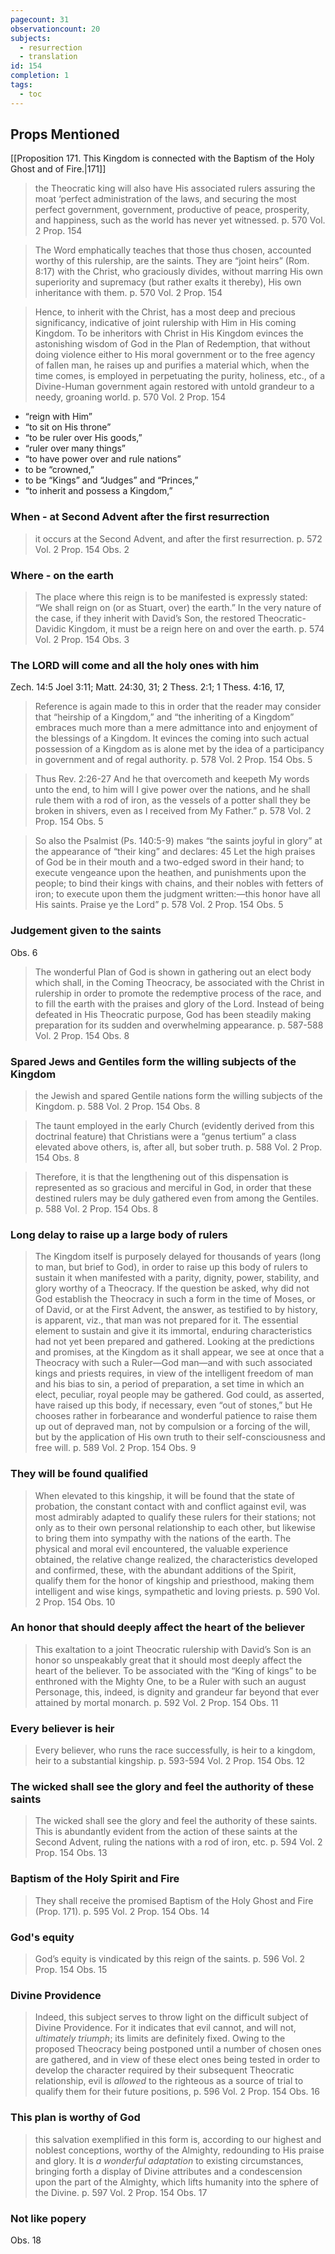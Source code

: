```yaml
---
pagecount: 31
observationcount: 20
subjects:
  - resurrection
  - translation
id: 154
completion: 1
tags:
  - toc
---
```

## Props Mentioned
[[Proposition 171. This Kingdom is connected with the Baptism of the Holy Ghost and of Fire.|171]] 

>the Theocratic king will also have His associated rulers assuring the moat ‘perfect administration of the laws, and securing the most perfect government, government, productive of peace, prosperity, and happiness, such as the world has never yet witnessed.
>p. 570 Vol. 2 Prop. 154

>The Word emphatically teaches that those thus chosen, accounted worthy of this rulership, are the saints. They are “joint heirs” (Rom. 8:17) with the Christ, who graciously divides, without marring His own superiority and supremacy (but rather exalts it thereby), His own inheritance with them.
>p. 570 Vol. 2 Prop. 154

>Hence, to inherit with the Christ, has a most deep and precious significancy, indicative of joint rulership with Him in His coming Kingdom. To be inheritors with Christ in His Kingdom evinces the astonishing wisdom of God in the Plan of Redemption, that without doing violence either to His moral government or to the free agency of fallen man, he raises up and purifies a material which, when the time comes, is employed in perpetuating the purity, holiness, etc., of a Divine-Human government again restored with untold grandeur to a needy, groaning world.
>p. 570 Vol. 2 Prop. 154

- “reign with Him” 
- “to sit on His throne” 
- “to be ruler over His goods,” 
- “ruler over many things” 
- “to have power over and rule nations” 
- to be “crowned,” 
- to be “Kings” and “Judges” and “Princes,” 
- “to inherit and possess a Kingdom,”

### When - at Second Advent after the first resurrection
>it occurs at the Second Advent, and after the first resurrection.
>p. 572 Vol. 2 Prop. 154 Obs. 2


### Where - on the earth
>The place where this reign is to be manifested is expressly stated: “We shall reign on (or as Stuart, over) the earth.” In the very nature of the case, if they inherit with David’s Son, the restored Theocratic-Davidic Kingdom, it must be a reign here on and over the earth.
>p. 574 Vol. 2 Prop. 154 Obs. 3

### The LORD will come and all the holy ones with him
Zech. 14:5
Joel 3:11; Matt. 24:30, 31; 2 Thess. 2:1; 1 Thess. 4:16, 17,

>Reference is again made to this in order that the reader may consider that “heirship of a Kingdom,” and “the inheriting of a Kingdom” embraces much more than a mere admittance into and enjoyment of the blessings of a Kingdom. It evinces the coming into such actual possession of a Kingdom as is alone met by the idea of a participancy in government and of regal authority.
>p. 578 Vol. 2 Prop. 154 Obs. 5

>Thus Rev. 2:26-27 And he that overcometh and keepeth My words unto the end, to him will I give power over the nations, and he shall rule them with a rod of iron, as the vessels of a potter shall they be broken in shivers, even as I received from My Father.”
>p. 578 Vol. 2 Prop. 154 Obs. 5

>So also the Psalmist (Ps. 140:5-9) makes “the saints joyful in glory” at the appearance of “their king” and declares: 45 Let the high praises of God be in their mouth and a two-edged sword in their hand; to execute vengeance upon the heathen, and punishments upon the people; to bind their kings with chains, and their nobles with fetters of iron; to execute upon them the judgment written:—this honor have all His saints. Praise ye the Lord”
>p. 578 Vol. 2 Prop. 154 Obs. 5

### Judgement given to the saints
Obs. 6

>The wonderful Plan of God is shown in gathering out an elect body which shall, in the Coming Theocracy, be associated with the Christ in rulership in order to promote the redemptive process of the race, and to fill the earth with the praises and glory of the Lord. Instead of being defeated in His Theocratic purpose, God has been steadily making preparation for its sudden and overwhelming appearance.
>p. 587-588 Vol. 2 Prop. 154 Obs. 8

### Spared Jews and Gentiles form the willing subjects of the Kingdom
>the Jewish and spared Gentile nations form the willing subjects of the Kingdom.
>p. 588 Vol. 2 Prop. 154 Obs. 8

>The taunt employed in the early Church (evidently derived from this doctrinal feature) that Christians were a “genus tertium” a class elevated above others, is, after all, but sober truth.
>p. 588 Vol. 2 Prop. 154 Obs. 8

>Therefore, it is that the lengthening out of this dispensation is represented as so gracious and merciful in God, in order that these destined rulers may be duly gathered even from among the Gentiles.
>p. 588 Vol. 2 Prop. 154 Obs. 8

### Long delay to raise up a large body of rulers

>The Kingdom itself is purposely delayed for thousands of years (long to man, but brief to God), in order to raise up this body of rulers to sustain it when manifested with a parity, dignity, power, stability, and glory worthy of a Theocracy. If the question be asked, why did not God establish the Theocracy in such a form in the time of Moses, or of David, or at the First Advent, the answer, as testified to by history, is apparent, viz., that man was not prepared for it. The essential element to sustain and give it its immortal, enduring characteristics had not yet been prepared and gathered. Looking at the predictions and promises, at the Kingdom as it shall appear, we see at once that a Theocracy with such a Ruler—God man—and with such associated kings and priests requires, in view of the intelligent freedom of man and his bias to sin, a period of preparation, a set time in which an elect, peculiar, royal people may be gathered. God could, as asserted, have raised up this body, if necessary, even “out of stones,” but He chooses rather in forbearance and wonderful patience to raise them up out of depraved man, not by compulsion or a forcing of the will, but by the application of His own truth to their self-consciousness and free will.
>p. 589 Vol. 2 Prop. 154 Obs. 9

### They will be found qualified

>When elevated to this kingship, it will be found that the state of probation, the constant contact with and conflict against evil, was most admirably adapted to qualify these rulers for their stations; not only as to their own personal relationship to each other, but likewise to bring them into sympathy with the nations of the earth. The physical and moral evil encountered, the valuable experience obtained, the relative change realized, the characteristics developed and confirmed, these, with the abundant additions of the Spirit, qualify them for the honor of kingship and priesthood, making them intelligent and wise kings, sympathetic and loving priests.
>p. 590 Vol. 2 Prop. 154 Obs. 10

### An honor that should deeply affect the heart of the believer

>This exaltation to a joint Theocratic rulership with David’s Son is an honor so unspeakably great that it should most deeply affect the heart of the believer. To be associated with the “King of kings” to be enthroned with the Mighty One, to be a Ruler with such an august Personage, this, indeed, is dignity and grandeur far beyond that ever attained by mortal monarch.
>p. 592 Vol. 2 Prop. 154 Obs. 11

### Every believer is heir

>Every believer, who runs the race successfully, is heir to a kingdom, heir to a substantial kingship.
>p. 593-594 Vol. 2 Prop. 154 Obs. 12

### The wicked shall see the glory and feel the authority of these saints

>The wicked shall see the glory and feel the authority of these saints. This is abundantly evident from the action of these saints at the Second Advent, ruling the nations with a rod of iron, etc.
>p. 594 Vol. 2 Prop. 154 Obs. 13

### Baptism of the Holy Spirit and Fire

>They shall receive the promised Baptism of the Holy Ghost and Fire (Prop. 171).
>p. 595 Vol. 2 Prop. 154 Obs. 14

### God's equity

>God’s equity is vindicated by this reign of the saints.
>p. 596 Vol. 2 Prop. 154 Obs. 15

### Divine Providence

>Indeed, this subject serves to throw light on the difficult subject of Divine Providence. For it indicates that evil cannot, and will not, *ultimately triumph*; its limits are definitely fixed. Owing to the proposed Theocracy being postponed until a number of chosen ones are gathered, and in view of these elect ones being tested in order to develop the character required by their subsequent Theocratic relationship, evil is *allowed* to the righteous as a source of trial to qualify them for their future positions,
>p. 596 Vol. 2 Prop. 154 Obs. 16

### This plan is worthy of God

>this salvation exemplified in this form is, according to our highest and noblest conceptions, worthy of the Almighty, redounding to His praise and glory. It is *a wonderful adaptation* to existing circumstances, bringing forth a display of Divine attributes and a condescension upon the part of the Almighty, which lifts humanity into the sphere of the Divine.
>p. 597 Vol. 2 Prop. 154 Obs. 17

### Not like popery
Obs. 18


























